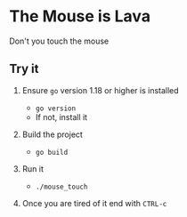 # The Mouse is Lava

Don't you touch the mouse

## Try it

1. Ensure `go` version 1.18 or higher is installed
    - `go version`
    - If not, install it

2. Build the project
    - `go build`

3. Run it
    - `./mouse_touch`

4. Once you are tired of it end with `CTRL-c`

